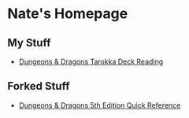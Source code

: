# Nate's Homepage 

## My Stuff
- [Dungeons & Dragons Tarokka Deck Reading](https://FluxAugur.github.io/tarokka)


## Forked Stuff
- [Dungeons & Dragons 5th Edition Quick Reference](https://fluxaugur.github.io/dnd5e-quickref/preview/quickref.html)